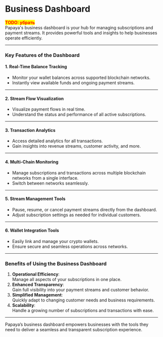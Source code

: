# Business Dashboard

<mark style="color:red;">**TODO: убрать**</mark>\
Papaya's business dashboard is your hub for managing subscriptions and payment streams. It provides powerful tools and insights to help businesses operate efficiently.

***

### **Key Features of the Dashboard**

#### 1. **Real-Time Balance Tracking**

* Monitor your wallet balances across supported blockchain networks.
* Instantly view available funds and ongoing payment streams.

***

#### 2. **Stream Flow Visualization**

* Visualize payment flows in real time.
* Understand the status and performance of all active subscriptions.

***

#### 3. **Transaction Analytics**

* Access detailed analytics for all transactions.
* Gain insights into revenue streams, customer activity, and more.

***

#### 4. **Multi-Chain Monitoring**

* Manage subscriptions and transactions across multiple blockchain networks from a single interface.
* Switch between networks seamlessly.

***

#### 5. **Stream Management Tools**

* Pause, resume, or cancel payment streams directly from the dashboard.
* Adjust subscription settings as needed for individual customers.

***

#### 6. **Wallet Integration Tools**

* Easily link and manage your crypto wallets.
* Ensure secure and seamless operations across networks.

***

### **Benefits of Using the Business Dashboard**

1. **Operational Efficiency**:\
   Manage all aspects of your subscriptions in one place.
2. **Enhanced Transparency**:\
   Gain full visibility into your payment streams and customer behavior.
3. **Simplified Management**:\
   Quickly adapt to changing customer needs and business requirements.
4. **Scalability**:\
   Handle a growing number of subscriptions and transactions with ease.

***

Papaya’s business dashboard empowers businesses with the tools they need to deliver a seamless and transparent subscription experience.
